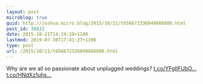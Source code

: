 ```yaml
---
layout: post
microblog: true
guid: http://joshua.micro.blog/2015/10/21/t656672336049868800.html
post_id: 36831
date: 2015-10-21T14:24:19+1100
lastmod: 2019-07-30T17:41:27+1100
type: post
url: /2015/10/21/t656672336049868800.html
---
```

Why are we all so passionate about unplugged weddings? [t.co/YFgIIFUbO...](https://t.co/YFgIIFUbOo) [t.co/HNdXz1uhs...](https://t.co/HNdXz1uhsk)
